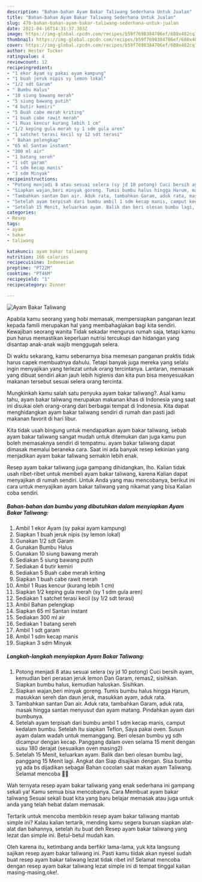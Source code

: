 ```yaml
---
description: "Bahan-bahan Ayam Bakar Taliwang Sederhana Untuk Jualan"
title: "Bahan-bahan Ayam Bakar Taliwang Sederhana Untuk Jualan"
slug: 470-bahan-bahan-ayam-bakar-taliwang-sederhana-untuk-jualan
date: 2021-04-16T14:31:37.303Z
image: https://img-global.cpcdn.com/recipes/b59f7698384706ef/680x482cq70/ayam-bakar-taliwang-foto-resep-utama.jpg
thumbnail: https://img-global.cpcdn.com/recipes/b59f7698384706ef/680x482cq70/ayam-bakar-taliwang-foto-resep-utama.jpg
cover: https://img-global.cpcdn.com/recipes/b59f7698384706ef/680x482cq70/ayam-bakar-taliwang-foto-resep-utama.jpg
author: Hester Tucker
ratingvalue: 4
reviewcount: 12
recipeingredient:
- "1 ekor Ayam sy pakai ayam kampung"
- "1 buah jeruk nipis sy lemon lokal"
- "1/2 sdt Garam"
- " Bumbu Halus"
- "10 siung bawang merah"
- "5 siung bawang putih"
- "4 butir kemiri"
- "5 Buah cabe merah kriting"
- "1 buah cabe rawit merah"
- "1 Ruas kencur kurang lebih 1 cm"
- "1/2 keping gula merah sy 1 sdm gula aren"
- "1 satchet terasi kecil sy 12 sdt terasi"
- " Bahan pelengkap"
- "65 ml Santan instant"
- "300 ml air"
- "1 batang sereh"
- "1 sdt garam"
- "1 sdm kecap manis"
- "3 sdm Minyak"
recipeinstructions:
- "Potong menjadi 8 atau sesuai selera (sy jd 10 potong) Cuci bersih ayam, kemudian beri perasan jeruk lemon Dan Garam, remas2, sisihkan. Siapkan bumbu halus, kemudian haluskan. Sisihkan."
- "Siapkan wajan,beri minyak goreng. Tumis bumbu halus hingga Harum, masukkan sereh dan daun jeruk, masukkan ayam, aduk rata."
- "Tambahkan santan Dan air. Aduk rata, tambahkan Garam, aduk rata, masak hingga santan menyusut dan ayam matang. Pindahkan ayam dari bumbunya."
- "Setelah ayam terpisah dari bumbu ambil 1 sdm kecap manis, camput kedalam bumbu. Setelah Itu siapkan Teflon, Saya pakai oven. Susun ayam dalam wadah untuk memanggang. Beri olesan bumbu yg sdh dicampur dengan kecap. Panggang dalam oven selama 15 menit dengan susu 180 derajat (sesuaikan oven masing2)"
- "Setelah 15 Menit, keluarkan ayam. Balik dan beri olesan bumbu lagi, panggang 15 Menit lagi. Angkat dan Siap disajikan dengan. Sisa bumbu yg ada bs dijadikan sebagai Bahan cocolan saat makan ayam Taliwang. Selamat mencoba 🙏😉"
categories:
- Resep
tags:
- ayam
- bakar
- taliwang

katakunci: ayam bakar taliwang 
nutrition: 166 calories
recipecuisine: Indonesian
preptime: "PT22M"
cooktime: "PT46M"
recipeyield: "1"
recipecategory: Dinner

---
```



![Ayam Bakar Taliwang](https://img-global.cpcdn.com/recipes/b59f7698384706ef/680x482cq70/ayam-bakar-taliwang-foto-resep-utama.jpg)

Apabila kamu seorang yang hobi memasak, mempersiapkan panganan lezat kepada famili merupakan hal yang membahagiakan bagi kita sendiri. Kewajiban seorang  wanita Tidak sekadar mengurus rumah saja, tetapi kamu pun harus memastikan keperluan nutrisi tercukupi dan hidangan yang disantap anak-anak wajib menggugah selera.

Di waktu  sekarang, kamu sebenarnya bisa memesan panganan praktis tidak harus capek membuatnya dahulu. Tetapi banyak juga mereka yang selalu ingin menyajikan yang terlezat untuk orang tercintanya. Lantaran, memasak yang dibuat sendiri akan jauh lebih higienis dan kita pun bisa menyesuaikan makanan tersebut sesuai selera orang tercinta. 



Mungkinkah kamu salah satu penyuka ayam bakar taliwang?. Asal kamu tahu, ayam bakar taliwang merupakan makanan khas di Indonesia yang saat ini disukai oleh orang-orang dari berbagai tempat di Indonesia. Kita dapat menghidangkan ayam bakar taliwang sendiri di rumah dan pasti jadi makanan favorit di hari libur.

Kita tidak usah bingung untuk mendapatkan ayam bakar taliwang, sebab ayam bakar taliwang sangat mudah untuk ditemukan dan juga kamu pun boleh memasaknya sendiri di tempatmu. ayam bakar taliwang dapat dimasak memalui beraneka cara. Saat ini ada banyak resep kekinian yang menjadikan ayam bakar taliwang semakin lebih enak.

Resep ayam bakar taliwang juga gampang dihidangkan, lho. Kalian tidak usah ribet-ribet untuk membeli ayam bakar taliwang, karena Kalian dapat menyajikan di rumah sendiri. Untuk Anda yang mau mencobanya, berikut ini cara untuk menyajikan ayam bakar taliwang yang nikamat yang bisa Kalian coba sendiri.

<!--inarticleads1-->

##### Bahan-bahan dan bumbu yang dibutuhkan dalam menyiapkan Ayam Bakar Taliwang:

1. Ambil 1 ekor Ayam (sy pakai ayam kampung)
1. Siapkan 1 buah jeruk nipis (sy lemon lokal)
1. Gunakan 1/2 sdt Garam
1. Gunakan  Bumbu Halus
1. Gunakan 10 siung bawang merah
1. Sediakan 5 siung bawang putih
1. Sediakan 4 butir kemiri
1. Sediakan 5 Buah cabe merah kriting
1. Siapkan 1 buah cabe rawit merah
1. Ambil 1 Ruas kencur (kurang lebih 1 cm)
1. Siapkan 1/2 keping gula merah (sy 1 sdm gula aren)
1. Sediakan 1 satchet terasi kecil (sy 1/2 sdt terasi)
1. Ambil  Bahan pelengkap
1. Siapkan 65 ml Santan instant
1. Sediakan 300 ml air
1. Sediakan 1 batang sereh
1. Ambil 1 sdt garam
1. Ambil 1 sdm kecap manis
1. Siapkan 3 sdm Minyak




<!--inarticleads2-->

##### Langkah-langkah menyiapkan Ayam Bakar Taliwang:

1. Potong menjadi 8 atau sesuai selera (sy jd 10 potong) Cuci bersih ayam, kemudian beri perasan jeruk lemon Dan Garam, remas2, sisihkan. Siapkan bumbu halus, kemudian haluskan. Sisihkan.
1. Siapkan wajan,beri minyak goreng. Tumis bumbu halus hingga Harum, masukkan sereh dan daun jeruk, masukkan ayam, aduk rata.
1. Tambahkan santan Dan air. Aduk rata, tambahkan Garam, aduk rata, masak hingga santan menyusut dan ayam matang. Pindahkan ayam dari bumbunya.
1. Setelah ayam terpisah dari bumbu ambil 1 sdm kecap manis, camput kedalam bumbu. Setelah Itu siapkan Teflon, Saya pakai oven. Susun ayam dalam wadah untuk memanggang. Beri olesan bumbu yg sdh dicampur dengan kecap. Panggang dalam oven selama 15 menit dengan susu 180 derajat (sesuaikan oven masing2)
1. Setelah 15 Menit, keluarkan ayam. Balik dan beri olesan bumbu lagi, panggang 15 Menit lagi. Angkat dan Siap disajikan dengan. Sisa bumbu yg ada bs dijadikan sebagai Bahan cocolan saat makan ayam Taliwang. Selamat mencoba 🙏😉




Wah ternyata resep ayam bakar taliwang yang enak sederhana ini gampang sekali ya! Kamu semua bisa mencobanya. Cara Membuat ayam bakar taliwang Sesuai sekali buat kita yang baru belajar memasak atau juga untuk anda yang telah hebat dalam memasak.

Tertarik untuk mencoba membikin resep ayam bakar taliwang mantab simple ini? Kalau kalian tertarik, mending kamu segera buruan siapkan alat-alat dan bahannya, setelah itu buat deh Resep ayam bakar taliwang yang lezat dan simple ini. Betul-betul mudah kan. 

Oleh karena itu, ketimbang anda berfikir lama-lama, yuk kita langsung sajikan resep ayam bakar taliwang ini. Pasti kamu tiidak akan nyesel sudah buat resep ayam bakar taliwang lezat tidak ribet ini! Selamat mencoba dengan resep ayam bakar taliwang lezat simple ini di tempat tinggal kalian masing-masing,oke!.

